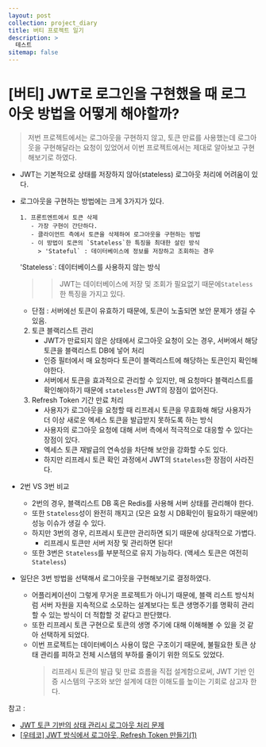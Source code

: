```yaml
---
layout: post
collection: project_diary
title: 버티 프로젝트 일기
description: >
  테스트
sitemap: false
---
```


# [버티] JWT로 로그인을 구현했을 때 로그아웃 방법을 어떻게 해야할까?

> 저번 프로젝트에서는 로그아웃을 구현하지 않고, 토큰 만료를 사용했는데 로그아웃을 구현해달라는 요청이 있었어서 이번 프로젝트에서는 제대로 알아보고 구현해보기로 하였다.

- JWT는 기본적으로 상태를 저장하지 않아(stateless) 로그아웃 처리에 어려움이 있다.
- 로그아웃을 구현하는 방법에는 크게 3가지가 있다.

      1. 프론트엔트에서 토큰 삭제
         - 가장 구현이 간단하다.
         - 클라이언트 측에서 토큰을 삭제하여 로그아웃을 구현하는 방법
         - 이 방법이 토큰의 `Stateless`한 특징을 최대한 살린 방식
           > 'Stateful` : 데이터베이스에 정보를 저장하고 조회하는 경우

  'Stateless`: 데이터베이스를 사용하지 않는 방식

  > > JWT는 데이터베이스에 저장 및 조회가 필요없기 때문에`Stateless`한 특징을 가지고 있다.

  - 단점 : 서버에선 토큰이 유효하기 때문에, 토큰이 노출되면 보안 문제가 생길 수 있음.

  2. 토큰 블랙리스트 관리
     - JWT가 만료되지 않은 상태에서 로그아웃 요청이 오는 경우, 서버에서 해당 토큰을 블랙리스트 DB에 넣어 처리
     - 인증 필터에서 매 요청마다 토큰이 블랙리스트에 해당하는 토큰인지 확인해야한다.
     - 서버에서 토큰을 효과적으로 관리할 수 있지만, 매 요청마다 블랙리스트를 확인해야하기 때문에 `stateless`한 JWT의 장점이 없어진다.
  3. Refresh Token 기간 만료 처리
     - 사용자가 로그아웃을 요청할 때 리프레시 토큰을 무효화해 해당 사용자가 더 이상 새로운 엑세스 토큰을 발급받지 못하도록 하는 방식
     - 사용자의 로그아웃 요청에 대해 서버 측에서 적극적으로 대응할 수 있다는 장점이 있다.
     - 엑세스 토큰 재발급의 연속성을 차단해 보안을 강화할 수도 있다.
     - 하지만 리프레시 토큰 확인 과정에서 JWT의 `Stateless`한 장점이 사라진다.

- 2번 VS 3번 비교
  - 2번의 경우, 블랙리스트 DB 혹은 Redis를 사용해 서버 상태를 관리해야 한다.
  - 또한 `Stateless`성이 완전히 깨지고 (모은 요청 시 DB확인이 필요하기 때문에!) 성능 이슈가 생길 수 있다.
  - 하지만 3번의 경우, 리프레시 토큰만 관리하면 되기 때문에 상대적으로 가볍다.
    - 리프레시 토큰만 서버 저장 및 관리하면 된다!
  - 또한 3번은 `Stateless`를 부분적으로 유지 가능하다. (액세스 토큰은 여전히 `Stateless`)
- 일단은 3번 방법을 선택해서 로그아웃을 구현해보기로 결정하였다.
  - 어플리케이션이 그렇게 무거운 프로젝트가 아니기 때문에, 블랙 리스트 방식처럼 서버 자원을 지속적으로 소모하는 설계보다는 토큰 생명주기를 명확히 관리할 수 있는 방식이 더 적합할 것 같다고 판단했다.
  - 또한 리프레시 토큰 구현으로 토큰의 생명 주기에 대해 이해해볼 수 있을 것 같아 선택하게 되었다.
  - 이번 프로젝트는 데이터베이스 사용이 많은 구조이기 때문에, 불필요한 토큰 상태 관리를 피하고 전체 시스템의 부하를 줄이기 위한 의도도 있었다.
    > 리프레시 토큰의 발급 및 만료 흐름을 직접 설계함으로써, JWT 기반 인증 시스템의 구조와 보안 설계에 대한 이해도를 높이는 기회로 삼고자 한다.

참고 :

- [JWT 토큰 기반의 상태 관리시 로그아웃 처리 문제](https://upcurvewave.tistory.com/611)
- [[우테코] JWT 방식에서 로그아웃, Refresh Token 만들기(1)](https://engineerinsight.tistory.com/232#google_vignette)
